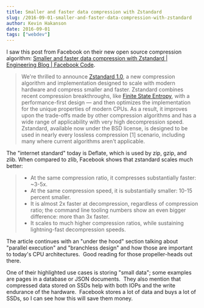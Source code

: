 ```yaml
---
title: Smaller and faster data compression with Zstandard
slug: /2016-09-01-smaller-and-faster-data-compression-with-zstandard
author: Kevin Hakanson
date: 2016-09-01
tags: ["webdev"]
---
```

I saw this post from Facebook on their new open source compression algorithm: [Smaller and faster data compression with Zstandard | Engineering Blog | Facebook Code](https://code.facebook.com/posts/1658392934479273).

> We're thrilled to announce [Zstandard 1.0](https://github.com/facebook/zstd), a new compression algorithm and implementation designed to scale with modern hardware and compress smaller and faster. Zstandard combines recent compression breakthroughs, like [Finite State Entropy](https://github.com/Cyan4973/FiniteStateEntropy), with a performance-first design — and then optimizes the implementation for the unique properties of modern CPUs. As a result, it improves upon the trade-offs made by other compression algorithms and has a wide range of applicability with very high decompression speed. Zstandard, available now under the BSD license, is designed to be used in nearly every lossless compression \[1\] scenario, including many where current algorithms aren't applicable.

The "internet standard" today is Deflate, which is used by zip, gzip, and zlib. When compared to zlib, Facebook shows that zstandard scales much better:

> * At the same compression ratio, it compresses substantially faster: ~3-5x.
> * At the same compression speed, it is substantially smaller: 10-15 percent smaller.
> * It is almost 2x faster at decompression, regardless of compression ratio; the command line tooling numbers show an even bigger difference: more than 3x faster.
> * It scales to much higher compression ratios, while sustaining lightning-fast decompression speeds.

The article continues with an "under the hood" section talking about "parallel execution" and "branchless design" and how those are important to today's CPU architectures.  Good reading for those propeller-heads out there.

One of their highlighted use cases is storing "small data"; some examples are pages in a database or JSON documents.  They also mention that compressed data stored on SSDs help with both IOPs and the write endurance of the hardware.  Facebook stores a lot of data and buys a lot of SSDs, so I can see how this will save them money.